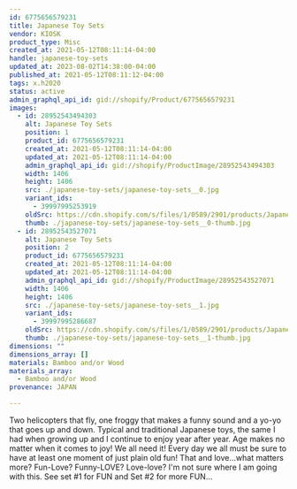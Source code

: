 ```yaml
---
id: 6775656579231
title: Japanese Toy Sets
vendor: KIOSK
product_type: Misc
created_at: 2021-05-12T08:11:14-04:00
handle: japanese-toy-sets
updated_at: 2023-08-02T14:38:00-04:00
published_at: 2021-05-12T08:11:12-04:00
tags: x.h2020
status: active
admin_graphql_api_id: gid://shopify/Product/6775656579231
images:
  - id: 28952543494303
    alt: Japanese Toy Sets
    position: 1
    product_id: 6775656579231
    created_at: 2021-05-12T08:11:14-04:00
    updated_at: 2021-05-12T08:11:14-04:00
    admin_graphql_api_id: gid://shopify/ProductImage/28952543494303
    width: 1406
    height: 1406
    src: ./japanese-toy-sets/japanese-toy-sets__0.jpg
    variant_ids:
      - 39997995253919
    oldSrc: https://cdn.shopify.com/s/files/1/0589/2901/products/JapaneseToys-Frog-Heli-Yoyo_b09fc6b9-442c-422a-9c4b-9c3fa39c17f3.jpg?v=1620821474
    thumb: ./japanese-toy-sets/japanese-toy-sets__0-thumb.jpg
  - id: 28952543527071
    alt: Japanese Toy Sets
    position: 2
    product_id: 6775656579231
    created_at: 2021-05-12T08:11:14-04:00
    updated_at: 2021-05-12T08:11:14-04:00
    admin_graphql_api_id: gid://shopify/ProductImage/28952543527071
    width: 1406
    height: 1406
    src: ./japanese-toy-sets/japanese-toy-sets__1.jpg
    variant_ids:
      - 39997995286687
    oldSrc: https://cdn.shopify.com/s/files/1/0589/2901/products/Japanese_Toys_-_Kendama-Balloon.jpg?v=1620821474
    thumb: ./japanese-toy-sets/japanese-toy-sets__1-thumb.jpg
dimensions: ""
dimensions_array: []
materials: Bamboo and/or Wood
materials_array:
  - Bamboo and/or Wood
provenance: JAPAN

---
```


Two helicopters that fly, one froggy that makes a funny sound and a yo-yo that goes up and down. Typical and traditional Japanese toys, the same I had when growing up and I continue to enjoy year after year. Age makes no matter when it comes to joy! We all need it! Every day we all must be sure to have at least one moment of just plain old fun! That and love...what matters more? Fun-Love? Funny-LOVE? Love-love? I'm not sure where I am going with this. See set #1 for FUN and Set #2 for more FUN...